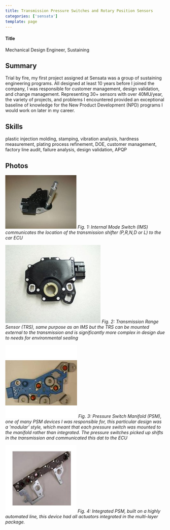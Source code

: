 ```yaml
---
title: Transmission Pressure Switches and Rotary Position Sensors
categories: ['sensata']
template: page
---
```

#### Title
Mechanical Design Engineer, Sustaining

## Summary

Trial by fire, my first project assigned at Sensata was a group of sustaining engineering programs. All designed at least 10 years before I joined the company, I was responsible for customer management, design validation, and change management. Representing 30+ sensors with over 40MU/year, the variety of projects, and problems I encountered provided an exceptional baseline of knowledge for the New Product Development (NPD) programs I would work on later in my career.

## Skills

plastic injection molding, stamping, vibration analysis, hardness measurement, plating process refinement, DOE, customer management, factory line audit, failure analysis, design validation, APQP

## Photos
![](ism1.jpg)
*Fig. 1: Internal Mode Switch (IMS) communicates the location of the transmission shifter (P,R,N,D or L) to the car ECU*

![](im2.jpg)
*Fig. 2: Transmission Range Sensor (TRS), same purpose as an IMS but the TRS can be mounted external to the transmission and is significantly more complex in design due to needs for environmental sealing*

![](psm1.jpg)
*Fig. 3: Pressure Switch Manifold (PSM), one of many PSM devices I was responsible for, this particular design was a 'modular' style, which meant that each pressure switch was mounted to the manifold rather than integrated. The pressure switches picked up shifts in the transmission and communicated this dat to the ECU*

![](psm2.jpg)
*Fig. 4: Integrated PSM, built on a highly automated line, this device had all actuators integrated in the multi-layer package.*
